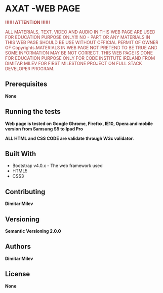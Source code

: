 # AXAT -WEB PAGE     
                
<div class="panel panel-danger" style="color:rgb(169,68,66)">

 **!!!!!! ATTENTION !!!!!!**

<div class="panel-body">

ALL MATERIALS, TEXT, VIDEO AND AUDIO IN THIS WEB PAGE ARE USED FOR EDUCATION PURPOSE ONLY!!! NO - PART OR ANY MATERIALS IN THIS WEB PAGE SHOULD BE USE WITHOUT OFFICIAL PERMIT OF OWNER OF Copyrights.MATERIALS IN WEB PAGE NOT PRETEND TO BE TRUE AND SOME INFORMATION MAY BE NOT CORRECT. THIS WEB PAGE IS DONE FOR EDUCATION PURPOSE ONLY FOR  CODE INSTITUTE IRELAND FROM DIMITAR MILEV FOR FIRST MILESTONE PROJECT ON FULL STACK DEVELOPER PROGRAM. 

</div>
</div>
                
   ## Prerequisites
   **None**
   
 ## Running the tests
   **Web page is tested on Google Ghrome, Firefox, IE10, Opera and mobile version from Samsung S5 to Ipad Pro**
                
  **ALL HTML and CSS CODE are validate through W3c validator.**
               
   ## Built With
   - Bootstrap v4.0.x - The web framework used
   - HTML5
   - CSS3
                
   ## Contributing
   **Dimitar Milev**
                
   ## Versioning
   **Semantic Versioning 2.0.0**
                
   ## Authors
   **Dimitar Milev**
                
                
   ## License
   **None**
   